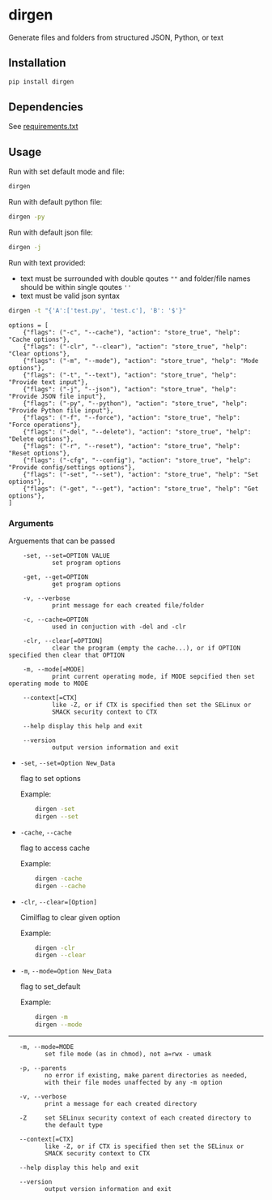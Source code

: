 # dirgen
Generate files and folders from structured JSON, Python, or text


## Installation
```bash
pip install dirgen 
```

## Dependencies
See [requirements.txt](https://github.com/Justin-Morrison-github/DirGen/requirements.txt)



## Usage

Run with set default mode and file:
```bash
dirgen 
```
Run with default python file:
```bash
dirgen -py
```
Run with default json file:
```bash
dirgen -j
```
Run with text provided:
- text must be surrounded with double qoutes `""` and folder/file names should be within single qoutes `''`
- text must be valid json syntax
```bash
dirgen -t "{'A':['test.py', 'test.c'], 'B': '$'}"
```
    options = [
        {"flags": ("-c", "--cache"), "action": "store_true", "help": "Cache options"},
        {"flags": ("-clr", "--clear"), "action": "store_true", "help": "Clear options"},
        {"flags": ("-m", "--mode"), "action": "store_true", "help": "Mode options"},
        {"flags": ("-t", "--text"), "action": "store_true", "help": "Provide text input"},
        {"flags": ("-j", "--json"), "action": "store_true", "help": "Provide JSON file input"},
        {"flags": ("-py", "--python"), "action": "store_true", "help": "Provide Python file input"},
        {"flags": ("-f", "--force"), "action": "store_true", "help": "Force operations"},
        {"flags": ("-del", "--delete"), "action": "store_true", "help": "Delete options"},
        {"flags": ("-r", "--reset"), "action": "store_true", "help": "Reset options"},
        {"flags": ("-cfg", "--config"), "action": "store_true", "help": "Provide config/settings options"},
        {"flags": ("-set", "--set"), "action": "store_true", "help": "Set options"},
        {"flags": ("-get", "--get"), "action": "store_true", "help": "Get options"},
    ]
                
### Arguments
Arguements that can be passed

        -set, --set=OPTION VALUE
                set program options
              
        -get, --get=OPTION
                get program options

        -v, --verbose
                print message for each created file/folder

        -c, --cache=OPTION
                used in conjuction with -del and -clr

        -clr, --clear[=OPTION]
                clear the program (empty the cache...), or if OPTION specified then clear that OPTION
        
        -m, --mode[=MODE]
                print current operating mode, if MODE sepcified then set operating mode to MODE

        --context[=CTX]
                like -Z, or if CTX is specified then set the SELinux or
                SMACK security context to CTX

        --help display this help and exit

        --version
                output version information and exit

- `-set`, `--set=Option New_Data` 
    <div style="margin-top: 10px;"></div>      
    flag to set options
    <div style="margin-top: 10px;"></div>      

    Example:
    ```bash
        dirgen -set
        dirgen --set
    ```

- `-cache`, `--cache` 
    <div style="margin-top: 10px;"></div>      
    flag to access cache  
    <div style="margin-top: 10px;"></div>      


    Example:
    ```bash
        dirgen -cache
        dirgen --cache
    ```
        
- `-clr`, `--clear=[Option]` 
    <div style="margin-top: 10px;"></div>      
    Cimilflag to clear given option  
    <div style="margin-top: 10px;"></div>      


    Example:
    ```bash
        dirgen -clr
        dirgen --clear
    ```
        



- `-m`, `--mode=Option New_Data` 
    <div style="margin-top: 10px;"></div>      
    flag to set_default
    <div style="margin-top: 10px;"></div>      

    Example:
    ```bash
        dirgen -m
        dirgen --mode
    ```

-------

       -m, --mode=MODE
              set file mode (as in chmod), not a=rwx - umask

       -p, --parents
              no error if existing, make parent directories as needed,
              with their file modes unaffected by any -m option

       -v, --verbose
              print a message for each created directory

       -Z     set SELinux security context of each created directory to
              the default type

       --context[=CTX]
              like -Z, or if CTX is specified then set the SELinux or
              SMACK security context to CTX

       --help display this help and exit

       --version
              output version information and exit
